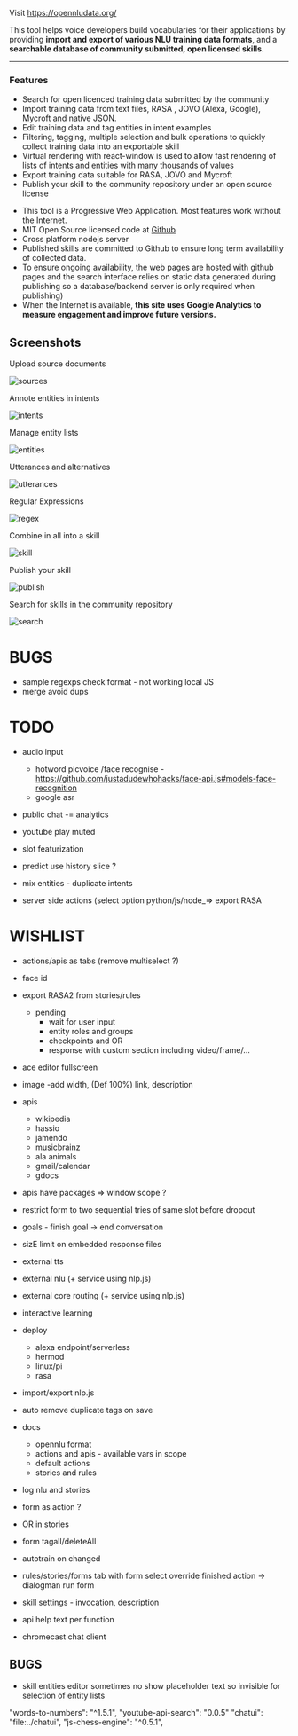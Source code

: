 

Visit https://opennludata.org/ 


This tool helps voice developers build vocabularies for their applications by providing <b>import and export of various NLU training data formats</b>, and a <b>searchable database of community submitted, open licensed skills.</b>

<hr/>
        <h3>Features</h3>
        <ul>
            <li>Search for open licenced training data submitted by the community</li>
            <li>Import training data from text files, RASA , JOVO (Alexa, Google), Mycroft and native JSON.</li>
            <li>Edit training data and tag entities in intent examples</li>
            <li>Filtering, tagging, multiple selection and bulk operations to quickly collect training data into an exportable skill</li>
            <li>Virtual rendering with react-window is used to allow fast rendering of lists of intents and entities with many thousands of values</li>
            <li>Export training data suitable for RASA, JOVO and Mycroft</li>
            <li>Publish your skill to the community repository under an open source license</li>
        </ul>
        <ul>
            <li>This tool is a Progressive Web Application. Most features work without the Internet.</li>
            <li>MIT Open Source licensed code at <a target="_new" href="https://github.com/syntithenai/opennludata" >Github</a></li>
            <li>Cross platform nodejs server</li>
            <li>Published skills are committed to Github to ensure long term availability of collected data.</li>
            <li>To ensure ongoing availability, the web pages are hosted with github pages and the search interface relies on static data generated during publishing so a database/backend server is only required when publishing)</li>
             <li>When the Internet is available, <b>this site uses Google Analytics to measure engagement and improve future versions.</b> </li>
        </ul>
        



## Screenshots

Upload source documents

![sources](https://raw.githubusercontent.com/syntithenai/opennludata/master/docs/static/media/screenshots/sources.png)

Annote entities in intents

![intents](https://raw.githubusercontent.com/syntithenai/opennludata/master/docs/static/media/screenshots/intents.png)

Manage entity lists

![entities](https://raw.githubusercontent.com/syntithenai/opennludata/master/docs/static/media/screenshots/entities.png)

Utterances and alternatives

![utterances](https://raw.githubusercontent.com/syntithenai/opennludata/master/docs/static/media/screenshots/utterances.png)

Regular Expressions

![regex](https://raw.githubusercontent.com/syntithenai/opennludata/master/docs/static/media/screenshots/regex.png)

Combine in all into a skill

![skill](https://raw.githubusercontent.com/syntithenai/opennludata/master/docs/static/media/screenshots/skill.png)

Publish your skill

![publish](https://raw.githubusercontent.com/syntithenai/opennludata/master/docs/static/media/screenshots/publish.png)

Search for skills in the community repository

![search](https://raw.githubusercontent.com/syntithenai/opennludata/master/docs/static/media/screenshots/search.png)





# BUGS
- sample regexps check format - not working local JS
- merge avoid dups


# TODO

- audio input
    - hotword picvoice /face recognise - https://github.com/justadudewhohacks/face-api.js#models-face-recognition
    - google asr
- public chat -= analytics

- youtube play muted 
- slot featurization
- predict use history slice ?
- mix entities - duplicate intents
- server side actions (select option python/js/node_=> export RASA


# WISHLIST

- actions/apis as tabs (remove multiselect ?)
- face id
- export RASA2 from stories/rules
    - pending 
        - wait for user input
        - entity roles and groups
        - checkpoints and OR
        - response with custom section including video/frame/...


- ace editor fullscreen
- image -add width, (Def 100%) link, description

- apis
  - wikipedia
  - hassio
  - jamendo
  - musicbrainz
  - ala animals
  - gmail/calendar
  - gdocs
  
- apis have packages => window scope  ?
  
- restrict form to two sequential tries of same slot before dropout
- goals - finish goal -> end conversation

- sizE limit on embedded response files

- external tts
- external nlu (+ service using nlp.js)
- external core routing  (+ service using nlp.js)
    
- interactive learning
- deploy
  - alexa endpoint/serverless
  - hermod
  - linux/pi
  - rasa

- import/export nlp.js
- auto remove duplicate tags on save

- docs 
    - opennlu format
    - actions and apis - available vars in scope
    - default actions
    - stories and rules
    
- log nlu and stories
- form as action ?
- OR in stories
- form tagall/deleteAll
- autotrain on changed
- rules/stories/forms tab with form select override finished action -> dialogman run form 
- skill settings - invocation, description
- api help text per function
- chromecast chat client

## BUGS

- skill entities editor sometimes no show placeholder text so invisible for selection of entity lists


"words-to-numbers": "^1.5.1",
    "youtube-api-search": "0.0.5"
    "chatui": "file:../chatui",
    "js-chess-engine": "^0.5.1",
    
